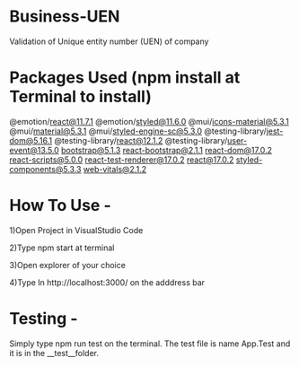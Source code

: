# Business-UEN
Validation of Unique entity number (UEN) of company



# Packages Used (npm install at Terminal to install)

 @emotion/react@11.7.1
 @emotion/styled@11.6.0
 @mui/icons-material@5.3.1
 @mui/material@5.3.1
 @mui/styled-engine-sc@5.3.0
 @testing-library/jest-dom@5.16.1
 @testing-library/react@12.1.2
 @testing-library/user-event@13.5.0
 bootstrap@5.1.3
 react-bootstrap@2.1.1
 react-dom@17.0.2
 react-scripts@5.0.0
 react-test-renderer@17.0.2
 react@17.0.2
 styled-components@5.3.3
 web-vitals@2.1.2

# How To Use -

1)Open Project in VisualStudio Code

2)Type npm start at terminal

3)Open explorer of your choice

4)Type In http://localhost:3000/ on the adddress bar

# Testing -
Simply type npm run test on the terminal. The test file is name App.Test and it is in the __test__folder.
